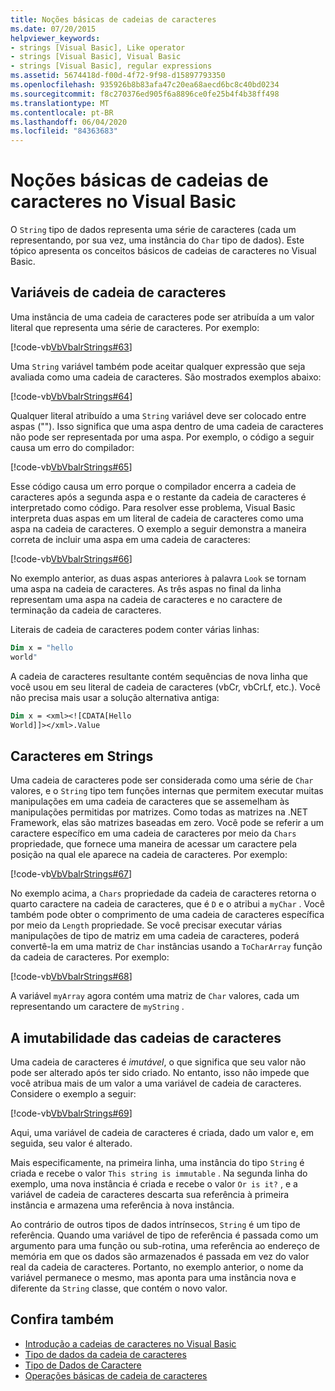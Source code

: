 ```yaml
---
title: Noções básicas de cadeias de caracteres
ms.date: 07/20/2015
helpviewer_keywords:
- strings [Visual Basic], Like operator
- strings [Visual Basic], Visual Basic
- strings [Visual Basic], regular expressions
ms.assetid: 5674418d-f00d-4f72-9f98-d15897793350
ms.openlocfilehash: 935926b8b83afa47c20ea68aecd6bc8c40bd0234
ms.sourcegitcommit: f8c270376ed905f6a8896ce0fe25b4f4b38ff498
ms.translationtype: MT
ms.contentlocale: pt-BR
ms.lasthandoff: 06/04/2020
ms.locfileid: "84363683"
---
```

# <a name="string-basics-in-visual-basic"></a>Noções básicas de cadeias de caracteres no Visual Basic
O `String` tipo de dados representa uma série de caracteres (cada um representando, por sua vez, uma instância do `Char` tipo de dados). Este tópico apresenta os conceitos básicos de cadeias de caracteres no Visual Basic.  
  
## <a name="string-variables"></a>Variáveis de cadeia de caracteres  
 Uma instância de uma cadeia de caracteres pode ser atribuída a um valor literal que representa uma série de caracteres. Por exemplo:  
  
 [!code-vb[VbVbalrStrings#63](~/samples/snippets/visualbasic/VS_Snippets_VBCSharp/VbVbalrStrings/VB/Class2.vb#63)]  
  
 Uma `String` variável também pode aceitar qualquer expressão que seja avaliada como uma cadeia de caracteres. São mostrados exemplos abaixo:  
  
 [!code-vb[VbVbalrStrings#64](~/samples/snippets/visualbasic/VS_Snippets_VBCSharp/VbVbalrStrings/VB/Class2.vb#64)]  
  
 Qualquer literal atribuído a uma `String` variável deve ser colocado entre aspas (""). Isso significa que uma aspa dentro de uma cadeia de caracteres não pode ser representada por uma aspa. Por exemplo, o código a seguir causa um erro do compilador:  
  
 [!code-vb[VbVbalrStrings#65](~/samples/snippets/visualbasic/VS_Snippets_VBCSharp/VbVbalrStrings/VB/Class2.vb#65)]  
  
 Esse código causa um erro porque o compilador encerra a cadeia de caracteres após a segunda aspa e o restante da cadeia de caracteres é interpretado como código. Para resolver esse problema, Visual Basic interpreta duas aspas em um literal de cadeia de caracteres como uma aspa na cadeia de caracteres. O exemplo a seguir demonstra a maneira correta de incluir uma aspa em uma cadeia de caracteres:  
  
 [!code-vb[VbVbalrStrings#66](~/samples/snippets/visualbasic/VS_Snippets_VBCSharp/VbVbalrStrings/VB/Class2.vb#66)]  
  
 No exemplo anterior, as duas aspas anteriores à palavra `Look` se tornam uma aspa na cadeia de caracteres. As três aspas no final da linha representam uma aspa na cadeia de caracteres e no caractere de terminação da cadeia de caracteres.  
  
 Literais de cadeia de caracteres podem conter várias linhas:  
  
```vb  
Dim x = "hello  
world"  
```  
  
 A cadeia de caracteres resultante contém sequências de nova linha que você usou em seu literal de cadeia de caracteres (vbCr, vbCrLf, etc.).  Você não precisa mais usar a solução alternativa antiga:  
  
```vb  
Dim x = <xml><![CDATA[Hello  
World]]></xml>.Value  
```  
  
## <a name="characters-in-strings"></a>Caracteres em Strings  
 Uma cadeia de caracteres pode ser considerada como uma série de `Char` valores, e o `String` tipo tem funções internas que permitem executar muitas manipulações em uma cadeia de caracteres que se assemelham às manipulações permitidas por matrizes. Como todas as matrizes na .NET Framework, elas são matrizes baseadas em zero. Você pode se referir a um caractere específico em uma cadeia de caracteres por meio da `Chars` propriedade, que fornece uma maneira de acessar um caractere pela posição na qual ele aparece na cadeia de caracteres. Por exemplo:  
  
 [!code-vb[VbVbalrStrings#67](~/samples/snippets/visualbasic/VS_Snippets_VBCSharp/VbVbalrStrings/VB/Class2.vb#67)]  
  
 No exemplo acima, a `Chars` propriedade da cadeia de caracteres retorna o quarto caractere na cadeia de caracteres, que é `D` e o atribui a `myChar` . Você também pode obter o comprimento de uma cadeia de caracteres específica por meio da `Length` propriedade. Se você precisar executar várias manipulações de tipo de matriz em uma cadeia de caracteres, poderá convertê-la em uma matriz de `Char` instâncias usando a `ToCharArray` função da cadeia de caracteres. Por exemplo:  
  
 [!code-vb[VbVbalrStrings#68](~/samples/snippets/visualbasic/VS_Snippets_VBCSharp/VbVbalrStrings/VB/Class2.vb#68)]  
  
 A variável `myArray` agora contém uma matriz de `Char` valores, cada um representando um caractere de `myString` .  
  
## <a name="the-immutability-of-strings"></a>A imutabilidade das cadeias de caracteres  
 Uma cadeia de caracteres é *imutável*, o que significa que seu valor não pode ser alterado após ter sido criado. No entanto, isso não impede que você atribua mais de um valor a uma variável de cadeia de caracteres. Considere o exemplo a seguir:  
  
 [!code-vb[VbVbalrStrings#69](~/samples/snippets/visualbasic/VS_Snippets_VBCSharp/VbVbalrStrings/VB/Class2.vb#69)]  
  
 Aqui, uma variável de cadeia de caracteres é criada, dado um valor e, em seguida, seu valor é alterado.  
  
 Mais especificamente, na primeira linha, uma instância do tipo `String` é criada e recebe o valor `This string is immutable` . Na segunda linha do exemplo, uma nova instância é criada e recebe o valor `Or is it?` , e a variável de cadeia de caracteres descarta sua referência à primeira instância e armazena uma referência à nova instância.  
  
 Ao contrário de outros tipos de dados intrínsecos, `String` é um tipo de referência. Quando uma variável de tipo de referência é passada como um argumento para uma função ou sub-rotina, uma referência ao endereço de memória em que os dados são armazenados é passada em vez do valor real da cadeia de caracteres. Portanto, no exemplo anterior, o nome da variável permanece o mesmo, mas aponta para uma instância nova e diferente da `String` classe, que contém o novo valor.  
  
## <a name="see-also"></a>Confira também

- [Introdução a cadeias de caracteres no Visual Basic](introduction-to-strings.md)
- [Tipo de dados da cadeia de caracteres](../../../language-reference/data-types/string-data-type.md)
- [Tipo de Dados de Caractere](../../../language-reference/data-types/char-data-type.md)
- [Operações básicas de cadeia de caracteres](../../../../standard/base-types/basic-string-operations.md)
